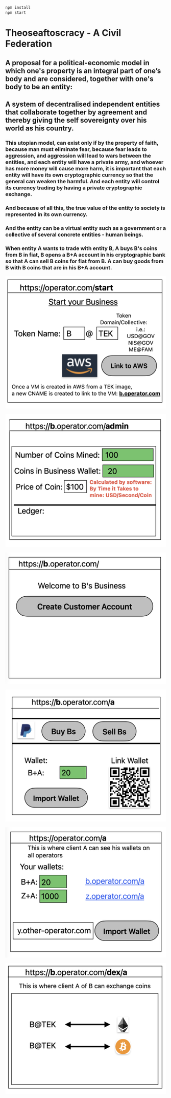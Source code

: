 ```
npm install
npm start
```

# Theoseaftoscracy - A Civil Federation

## A proposal for a political-economic model in which one's property is an integral part of one’s body and are considered, together with one's body to be an entity:

## A system of decentralised independent entities that collaborate together by agreement and thereby giving the self sovereignty over his world as his country.

### This utopian model, can exist only if by the property of faith, because man must eliminate fear, because fear leads to aggression, and aggression will lead to wars between the entities, and each entity will have a private army, and whoever has more money will cause more harm, it is important that each entity will have its own cryptographic currency so that the general can weaken the harmful. And each entity will control its currency trading by having a private cryptographic exchange.

### And because of all this, the true value of the entity to society is represented in its own currency.

### And the entity can be a virtual entity such as a government or a collective of several concrete entities - human beings.

### When entity A wants to trade with entity B, A buys B's coins from B in fiat, B opens a B+A account in his cryptographic bank so that A can sell B coins for fiat from B. A can buy goods from B with B coins that are in his B+A account.


![Alt Start](img/1.Start.png "Start")

![Alt Admin](img/2.Admin.png "Admin")

![Alt Create_Customer](img/3.Create_Customer.png "Create Customer")

![Alt Customer](img/4.Customer.png "Customer")

![Alt Wallets](img/5.Wallets.png "Wallets")

![Alt DEX](img/6.DEX.png "DEX")
